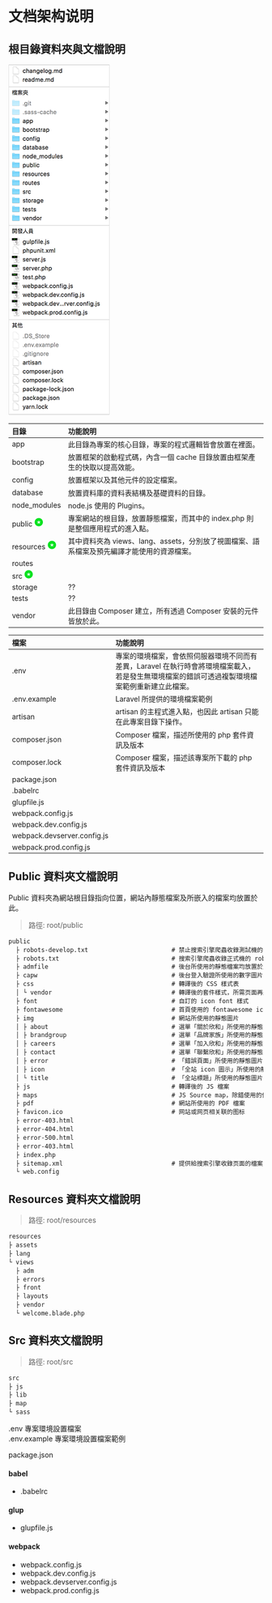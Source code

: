# 文档架构说明

## 根目錄資料夾與文檔說明

![](/assets/doc.png)

| 目錄 | 功能說明 |
| :--- | :--- |
| app | 此目錄為專案的核心目錄，專案的程式邏輯皆會放置在裡面。 |
| bootstrap | 放置框架的啟動程式碼，內含一個 cache 目錄放置由框架產生的快取以提高效能。 |
| config | 放置框架以及其他元件的設定檔案。 |
| database | 放置資料庫的資料表結構及基礎資料的目錄。 |
| node\_modules | node.js 使用的 Plugins。 |
| public ![](/images/star.png) | 專案網站的根目錄，放置靜態檔案，而其中的 index.php 則是整個應用程式的進入點。 |
| resources ![](/images/star.png) | 其中資料夾為 views、lang、assets，分別放了視圖檔案、語系檔案及預先編譯才能使用的資源檔案。 |
| routes |  |
| src ![](/images/star.png) |  |
| storage | ?? |
| tests | ?? |
| vendor | 此目錄由 Composer 建立，所有透過 Composer 安裝的元件皆放於此。 |

| 檔案 | 功能說明 |
| :--- | :--- |
| .env | 專案的環境檔案，會依照伺服器環境不同而有差異，Laravel 在執行時會將環境檔案載入，若是發生無環境檔案的錯誤可透過複製環境檔案範例重新建立此檔案。 |
| .env.example | Laravel 所提供的環境檔案範例 |
| artisan | artisan 的主程式進入點，也因此 artisan 只能在此專案目錄下操作。 |
| composer.json | Composer 檔案，描述所使用的 php 套件資訊及版本 |
| composer.lock | Composer 檔案，描述該專案所下載的 php 套件資訊及版本 |
| package.json |  |
| .babelrc |  |
| glupfile.js |  |
| webpack.config.js |  |
| webpack.dev.config.js |  |
| webpack.devserver.config.js |  |
| webpack.prod.config.js |  | 

## Public 資料夾文檔說明

Public 資料夾為網站根目錄指向位置，網站內靜態檔案及所嵌入的檔案均放置於此。

> 路徑: root/public

```markdown
public
  ├ robots-develop.txt                       # 禁止搜索引擎爬蟲收錄測試機的 robots.txt 檔案
  ├ robots.txt                               # 搜索引擎爬蟲收錄正式機的 robots.txt 檔案
  ├ admfile                                  # 後台所使用的靜態檔案均放置於此
  ├ capw                                     # 後台登入驗證所使用的數字圖片
  ├ css                                      # 轉譯後的 CSS 樣式表
  │ └ vendor                                 # 轉譯後的套件樣式，所需页面再將樣式嵌入
  ├ font                                     # 自訂的 icon font 樣式
  ├ fontawesome                              # 首頁使用的 fontawesome icon font
  ├ img                                      # 網站所使用的靜態圖片
  │ ├ about                                  # 選單「關於欣和」所使用的靜態圖片
  │ ├ brandgroup                             # 選單「品牌家族」所使用的靜態圖片
  │ ├ careers                                # 選單「加入欣和」所使用的靜態圖片
  │ ├ contact                                # 選單「聯繫欣和」所使用的靜態圖片
  │ ├ error                                  # 「錯誤頁面」所使用的靜態圖片
  │ ├ icon                                   # 「全站 icon 圖示」所使用的靜態圖片
  │ └ title                                  # 「全站標題」所使用的靜態圖片
  ├ js                                       # 轉譯後的 JS 檔案
  ├ maps                                     # JS Source map，除錯使用的信息文件
  ├ pdf                                      # 網站所使用的 PDF 檔案
  ├ favicon.ico                              # 网站或网页相关联的图标          
  ├ error-403.html
  ├ error-404.html
  ├ error-500.html
  ├ error-403.html
  ├ index.php
  ├ sitemap.xml                              # 提供給搜索引擎收錄页面的檔案                                       
  └ web.config
```


## Resources 資料夾文檔說明

> 路徑: root/resources

```markdown
resources
├ assets
├ lang
└ views
  ├ adm
  ├ errors
  ├ front
  ├ layouts
  ├ vendor
  └ welcome.blade.php
```


## Src 資料夾文檔說明

> 路徑: root/src

```markdown
src
├ js
├ lib
├ map
└ sass
```

.env 專案環境設置檔案  
.env.example 專案環境設置檔案範例

package.json

#### babel

* .babelrc

#### glup

* glupfile.js

#### webpack

* webpack.config.js
* webpack.dev.config.js
* webpack.devserver.config.js
* webpack.prod.config.js



